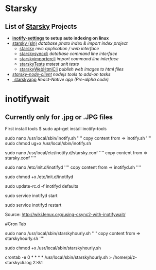 # Starsky
## List of [Starsky](../readme.md) Projects
 * __[inotify-settings](../inotify-settings/readme.md) to setup auto indexing on linux__
 * [starsky (sln)](../starsky/readme.md) _database photo index & import index project_
    * [starsky](../starsky/starsky/readme.md)  _mvc application / web interface_
    * [starskysynccli](../starsky/starskysynccli/readme.md)  _database command line interface_
    * [starskyimportercli](../starsky/starskyimportercli/readme.md)  _import command line interface_
    * [starskyTests](../starsky/starskyTests/readme.md)  _mstest unit tests_
    * [starskyWebHtmlCli](../starsky/starskywebhtmlcli/readme.md)  _publish web images to html files_
 * _[starsky-node-client](../starsky-node-client/readme.md) nodejs tools to add-on tasks_
 * _[starskyapp](../starskyapp/readme.md) _React-Native app (Pre-alpha code)_


# inotifywait

## Currently only for .jpg or .JPG files

First install tools
$ sudo apt-get install inotify-tools


sudo nano /usr/local/sbin/inotify.sh
	''''
	copy content from => inotify.sh
	''''
sudo chmod ug+x /usr/local/sbin/inotify.sh

sudo nano /usr/local/etc/inotify.d/starsky.conf
	''''
	copy content from => starsky.conf
	''''

sudo nano /etc/init.d/inotifyd
	''''
	copy content from => inotifyd.sh
	''''

sudo chmod +x /etc/init.d/inotifyd

sudo update-rc.d -f inotifyd defaults

sudo service inotifyd start

sudo service inotifyd restart

Source:
http://wiki.lenux.org/using-csync2-with-inotifywait/



#Cron Tab


sudo nano /usr/local/sbin/starskyhourly.sh
	''''
	copy content from => starskyhourly.sh
	''''

sudo chmod +x /usr/local/sbin/starskyhourly.sh


crontab -e
0       *            *       *       *       /usr/local/sbin/starskyhourly.sh > /home/pi/z-starskycli.log 2>&1
